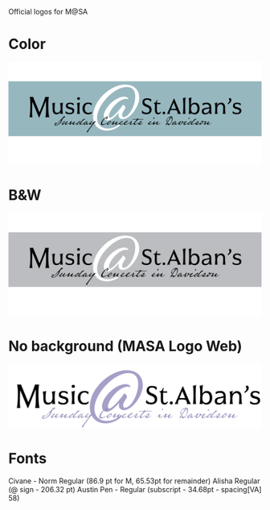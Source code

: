 Official logos for M@SA

# Color
![Logo](https://github.com/musicatstalbans/assets/blob/master/logos/New%20Logo%20Transitional%20Color%20copy.jpg)

# B&W
![Logo](https://github.com/musicatstalbans/assets/blob/master/logos/M%40SA%20Logo%20Transitional%20B-W.png)

# No background (MASA Logo Web)
![Logo](https://github.com/musicatstalbans/assets/blob/master/logos/MASA%20Logo%20Web.png)

# Fonts

Civane - Norm Regular (86.9 pt for M, 65.53pt for remainder)
Alisha Regular (@ sign - 206.32 pt)
Austin Pen - Regular (subscript - 34.68pt - spacing[VA] 58)
